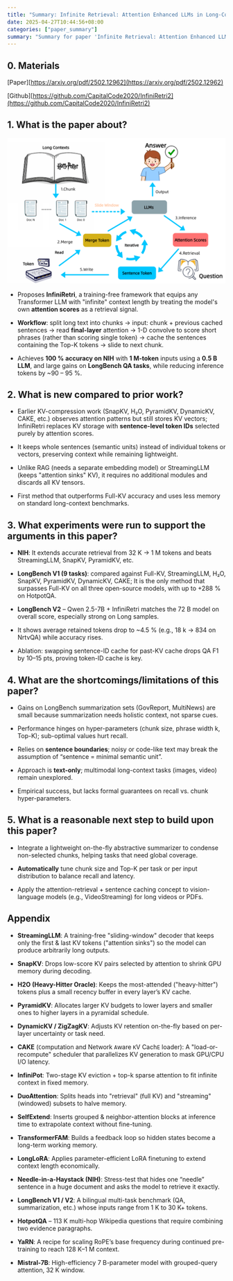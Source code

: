 ```yaml
---
title: "Summary: Infinite Retrieval: Attention Enhanced LLMs in Long-Context Processing"
date: 2025-04-27T10:44:56+08:00
categories: ["paper_summary"]
summary: "Summary for paper 'Infinite Retrieval: Attention Enhanced LLMs in Long-Context Processing'"
---
```


## 0. Materials

[Paper][https://arxiv.org/pdf/2502.12962](https://arxiv.org/pdf/2502.12962)

[Github][https://github.com/CapitalCode2020/InfiniRetri2](https://github.com/CapitalCode2020/InfiniRetri2)

## 1. What is the paper about?

![image](workflow.png)

- Proposes **InfiniRetri**, a training-free framework that equips any Transformer LLM with "infinite" context length by treating the model's own **attention scores** as a retrieval signal.​

- **Workflow**: split long text into chunks → input: chunk + previous cached sentences → read **final-layer** attention → 1-D convolve to score short phrases (rather than scoring single token) → cache the sentences containing the Top-K tokens → slide to next chunk.​

- Achieves **100 % accuracy on NIH** with **1 M-token** inputs using a **0.5 B LLM**, and large gains on **LongBench QA tasks**, while reducing inference tokens by ~90 – 95 %.​

## 2. What is new compared to prior work?

- Earlier KV-compression work (SnapKV, H₂O, PyramidKV, DynamicKV, CAKE, etc.) observes attention patterns but still stores KV vectors; InfiniRetri replaces KV storage with **sentence-level token IDs** selected purely by attention scores.​

- It keeps whole sentences (semantic units) instead of individual tokens or vectors, preserving context while remaining lightweight.​

- Unlike RAG (needs a separate embedding model) or StreamingLLM (keeps "attention sinks" KV), it requires no additional modules and discards all KV tensors.​

- First method that outperforms Full-KV accuracy and uses less memory on standard long-context benchmarks.​

## 3. What experiments were run to support the arguments in this paper?

- **NIH**: It extends accurate retrieval from 32 K → 1 M tokens and beats StreamingLLM, SnapKV, PyramidKV, etc.​

- **LongBench V1 (9 tasks)**: compared against Full-KV, StreamingLLM, H₂O, SnapKV, PyramidKV, DynamicKV, CAKE; It is the only method that surpasses Full-KV on all three open-source models, with up to +288 % on HotpotQA.​

- **LongBench V2** – Qwen 2.5-7B + InfiniRetri matches the 72 B model on overall score, especially strong on Long samples.​

- It shows average retained tokens drop to ~4.5 % (e.g., 18 k → 834 on NrtvQA) while accuracy rises.​

- Ablation: swapping sentence-ID cache for past-KV cache drops QA F1 by 10–15 pts, proving token-ID cache is key.​

## 4. What are the shortcomings/limitations of this paper?

- Gains on LongBench summarization sets (GovReport, MultiNews) are small because summarization needs holistic context, not sparse cues.​

- Performance hinges on hyper-parameters (chunk size, phrase width k, Top-K); sub-optimal values hurt recall.​

- Relies on **sentence boundaries**; noisy or code-like text may break the assumption of “sentence = minimal semantic unit”.​

- Approach is **text-only**; multimodal long-context tasks (images, video) remain unexplored.​

- Empirical success, but lacks formal guarantees on recall vs. chunk hyper-parameters.

## 5. What is a reasonable next step to build upon this paper?

- Integrate a lightweight on-the-fly abstractive summarizer to condense non-selected chunks, helping tasks that need global coverage.

- **Automatically** tune chunk size and Top-K per task or per input distribution to balance recall and latency.

- Apply the attention-retrieval + sentence caching concept to vision-language models (e.g., VideoStreaming) for long videos or PDFs.​

## Appendix

- **StreamingLLM**: A training-free "sliding-window" decoder that keeps only the first & last KV tokens ("attention sinks") so the model can produce arbitrarily long outputs.

- **SnapKV**: Drops low-score KV pairs selected by attention to shrink GPU memory during decoding.

- **H2O (Heavy-Hitter Oracle)**: Keeps the most-attended ("heavy-hitter") tokens plus a small recency buffer in every layer’s KV cache.

- **PyramidKV**: Allocates larger KV budgets to lower layers and smaller ones to higher layers in a pyramidal schedule.

- **DynamicKV / ZigZagKV**: Adjusts KV retention on-the-fly based on per-layer uncertainty or task need.

- **CAKE** (`C`omputation and Network `A`ware `K`V Cach`E` loader): A "load-or-recompute" scheduler that parallelizes KV generation to mask GPU/CPU I/O latency.

- **InfiniPot**: Two-stage KV eviction + top-k sparse attention to fit infinite context in fixed memory.

- **DuoAttention**: Splits heads into "retrieval" (full KV) and "streaming" (windowed) subsets to halve memory.

- **SelfExtend**: Inserts grouped & neighbor-attention blocks at inference time to extrapolate context without fine-tuning.

- **TransformerFAM**: Builds a feedback loop so hidden states become a long-term working memory.

- **LongLoRA**: Applies parameter-efficient LoRA finetuning to extend context length economically.

- **Needle-in-a-Haystack (NIH)**: Stress-test that hides one “needle” sentence in a huge document and asks the model to retrieve it exactly.

- **LongBench V1 / V2**: A bilingual multi-task benchmark (QA, summarization, etc.) whose inputs range from 1 K to 30 K+ tokens.

- **HotpotQA** – 113 K multi-hop Wikipedia questions that require combining two evidence paragraphs.

- **YaRN**: A recipe for scaling RoPE’s base frequency during continued pre-training to reach 128 K–1 M context.

- **Mistral-7B**: High-efficiency 7 B-parameter model with grouped-query attention, 32 K window.
